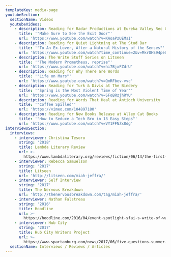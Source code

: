 ```yaml
---
templateKey: media-page
youtubeSection:
  sectionName: Videos
  youtubeVideos:
    - description: Reading for Radar Productions at Eureka Valley Rec Center
      title: '"Make Sure to See the Exit Door"'
      url: 'https://www.youtube.com/watch?v=KAoaPzUEMsI'
    - description: Reading for Quiet Lightning at The Stud Bar
      title: '"To An Ex-Lover, After a Natural History of the Senses"'
      url: 'https://www.youtube.com/watch?time_continue=2&v=MkrOHS94peU'
    - description: The Write Stuff Series on Litseen
      title: '"The Modern Prometheus, reprise"'
      url: 'https://www.youtube.com/watch?v=hi7BjxFZdrU'
    - description: Reading for Why There are Words
      title: '"Life on Mars"'
      url: 'https://www.youtube.com/watch?v=QmRFbev-vvc'
    - description: Reading for Turk & Divis at The Bindery
      title: '"Spring is the Most Violent Time of Year"'
      url: 'https://www.youtube.com/watch?v=SFoBRzjhRYU'
    - description: Reading for Words That Heal at Antioch University
      title: '"Coffee Spilled"'
      url: 'https://vimeo.com/104897180'
    - description: Reading for New Books Release at Alley Cat Books
      title: '"How to Seduce a Tech Bro in 13 Easy Steps"'
      url: 'https://www.youtube.com/watch?v=VY1FFNZx8dg'
interviewsSection:
  interviews:
    - interviewer: Christina Tesoro
      string: '2018'
      title: Lambda Literary Review
      url: >-
        https://www.lambdaliterary.org/reviews/fiction/06/14/the-first-church-of-whats-happening-by-miah-jeffra/
    - interviewer: Rebecca Samuelson
      string: '2017'
      title: Litseen
      url: 'http://litseen.com/miah-jeffra/'
    - interviewer: Self Interview
      string: '2017'
      title: The Nervous Breakdown
      url: 'http://thenervousbreakdown.com/tag/miah-jeffra/'
    - interviewer: Nathan Falstreau
      string: '2016'
      title: Hoodline
      url: >-
        https://hoodline.com/2016/04/event-spotlight-sfai-s-write-of-way-literary-festival-features-students-small-press
    - interviewer: Hub City
      string: '2017'
      title: Hub City Writers Project
      url: >-
        https://www.spartanburg.com/news/2017/06/five-questions-summer-2017-writer-residence-miah-jeffra/
  sectionName: Interviews / Reviews / Articles
---
```


